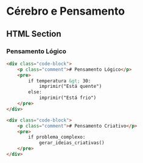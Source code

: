 # Cérebro e Pensamento

## HTML Section

### Pensamento Lógico
```html
<div class="code-block">
    <p class="comment"># Pensamento Lógico</p>
    <pre>
        if temperatura &gt; 30:
            imprimir("Está quente")
        else:
            imprimir("Está frio")
    </pre>
</div>

<div class="code-block">
    <p class="comment"># Pensamento Criativo</p>
    <pre>
        if problema_complexo:
            gerar_ideias_criativas()
    </pre>
</div>
